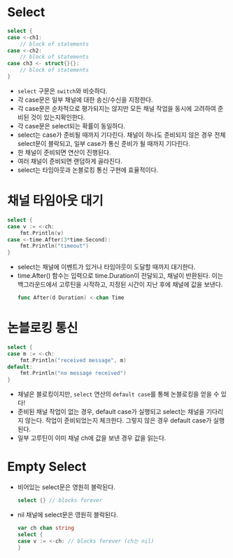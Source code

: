 # Select

```go
select {
case <-ch1:
    // block of statements
case <-ch2:
    // block of statements
case ch3 <- struct{}{}:
    // block of statements
}
```

- `select` 구문은 `switch`와 비슷하다.
- 각 case문은 일부 채널에 대한 송신/수신을 지정한다.
- 각 case문은 순차적으로 평가되지는 않지만 모든 채널 작업을 동시에 고려하여 준비된 것이 있는지확인한다.
- 각 case문은 select되는 확률이 동일하다.
- select는 case가 준비될 때까지 기다린다. 채널이 하나도 준비되지 않은 경우 전체 select문이 블락되고, 일부 case가 통신 준비가 될 때까지 기다린다.
- 한 채널이 준비되면 연산이 진행된다.
- 여러 채널이 준비되면 랜덤하게 골라진다.
- select는 타임아웃과 논블로킹 통신 구현에 효율적이다.

# 채널 타임아웃 대기 

```go
select {
case v := <-ch:
    fmt.Println(v)
case <-time.After(3*time.Second):
    fmt.Println("timeout")
}
```

- select는 채널에 이벤트가 있거나 타임아웃이 도달할 때까지 대기한다.
- time.After() 함수는 입력으로 time.Duration이 전달되고, 채널이 반환된다. 이는 백그라운드에서 고루틴을 시작하고, 지정된 시간이 지난 후에 채널에 값을 보낸다.
    ```go
    func After(d Duration) <-chan Time
    ```

# 논블로킹 통신

```go
select {
case m := <-ch:
    fmt.Println("received message", m)
default:
    fmt.Println("no message received")
}
```

- 채널은 블로킹이지만, `select` 연산의 `default case`를 통해 논블로킹을 얻을 수 있다!
- 준비된 채널 작업이 없는 경우, default case가 실행되고 select는 채널을 기다리지 않는다. 작업이 준비되었는지 체크한다. 그렇지 않은 경우 default case가 실행된다.
- 일부 고루틴이 이미 채널 ch에 값을 보낸 경우 값을 읽는다.

# Empty Select

- 비어있는 select문은 영원히 블락된다. 
    ```go
    select {} // blocks forever
    ```
- nil 채널에 select문은 영원히 블락된다.
    ```go
    var ch chan string
    select {
    case v := <-ch: // blocks forever (ch는 nil)
    }
    ```